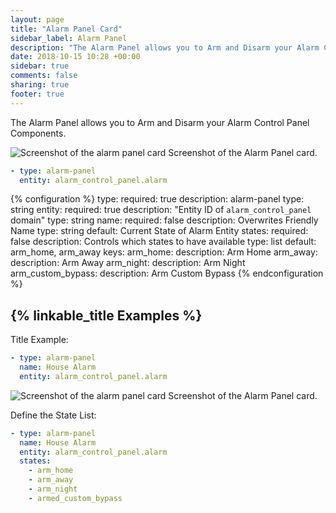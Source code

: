 ```yaml
---
layout: page
title: "Alarm Panel Card"
sidebar_label: Alarm Panel
description: "The Alarm Panel allows you to Arm and Disarm your Alarm Control Panel Components"
date: 2018-10-15 10:28 +00:00
sidebar: true
comments: false
sharing: true
footer: true
---
```


The Alarm Panel allows you to Arm and Disarm your Alarm Control Panel Components.

<p class='img'>
<img src='/images/lovelace/lovelace_alarm_panel_card.gif' alt='Screenshot of the alarm panel card'>
Screenshot of the Alarm Panel card.
</p>

```yaml
- type: alarm-panel
  entity: alarm_control_panel.alarm
```

{% configuration %}
type:
  required: true
  description: alarm-panel
  type: string
entity:
  required: true
  description: "Entity ID of `alarm_control_panel` domain"
  type: string
name:
  required: false
  description: Overwrites Friendly Name
  type: string
  default: Current State of Alarm Entity
states:
  required: false
  description: Controls which states to have available
  type: list
  default: arm_home, arm_away
  keys:
    arm_home:
      description: Arm Home
    arm_away:
      description: Arm Away
    arm_night:
      description: Arm Night
    arm_custom_bypass:
      description: Arm Custom Bypass
{% endconfiguration %}

## {% linkable_title Examples %}

Title Example:

```yaml
- type: alarm-panel
  name: House Alarm
  entity: alarm_control_panel.alarm
```

<p class='img'>
<img src='/images/lovelace/lovelace_alarm_panel_title_card.gif' alt='Screenshot of the alarm panel card'>
Screenshot of the Alarm Panel card.
</p>

Define the State List:

```yaml
- type: alarm-panel
  name: House Alarm
  entity: alarm_control_panel.alarm
  states:
    - arm_home
    - arm_away
    - arm_night
    - armed_custom_bypass
```
